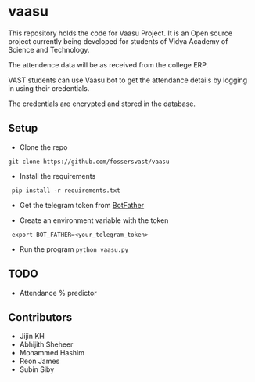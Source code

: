 # vaasu

This repository holds the code for Vaasu Project.
It is an Open source project currently being developed for students of Vidya Academy of Science and Technology.

The attendence data will be as received from the college ERP.

VAST students can use Vaasu bot to get the attendance details by logging in using their credentials.

The credentials are encrypted and stored in the database.


## Setup

* Clone the repo

```git clone https://github.com/fossersvast/vaasu```

* Install the requirements

``` pip install -r requirements.txt```

* Get the telegram token from [BotFather](https://t.me/botfather) 

* Create an environment variable with the token

``` export BOT_FATHER=<your_telegram_token>```

* Run the program
```python vaasu.py```

## TODO

* Attendance % predictor

## Contributors

* Jijin KH
* Abhijith Sheheer
* Mohammed Hashim
* Reon James
* Subin Siby
